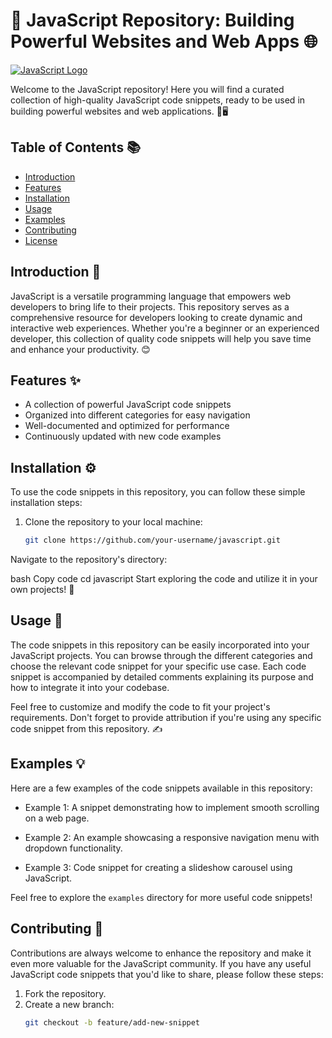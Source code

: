 # 🚀 JavaScript Repository: Building Powerful Websites and Web Apps 🌐

[![JavaScript Logo](https://your-website.com/path/to/logo.png)](https://your-website.com/)

Welcome to the JavaScript repository! Here you will find a curated collection of high-quality JavaScript code snippets, ready to be used in building powerful websites and web applications. 💪🖥️

## Table of Contents 📚

- [Introduction](#introduction)
- [Features](#features)
- [Installation](#installation)
- [Usage](#usage)
- [Examples](#examples)
- [Contributing](#contributing)
- [License](#license)

## Introduction 📝

JavaScript is a versatile programming language that empowers web developers to bring life to their projects. This repository serves as a comprehensive resource for developers looking to create dynamic and interactive web experiences. Whether you're a beginner or an experienced developer, this collection of quality code snippets will help you save time and enhance your productivity. 😊

## Features ✨

- A collection of powerful JavaScript code snippets
- Organized into different categories for easy navigation
- Well-documented and optimized for performance
- Continuously updated with new code examples

## Installation ⚙️

To use the code snippets in this repository, you can follow these simple installation steps:

1. Clone the repository to your local machine:
   ```bash
   git clone https://github.com/your-username/javascript.git
Navigate to the repository's directory:

bash
Copy code
cd javascript
Start exploring the code and utilize it in your own projects! 🎉


## Usage 🚀

The code snippets in this repository can be easily incorporated into your JavaScript projects. You can browse through the different categories and choose the relevant code snippet for your specific use case. Each code snippet is accompanied by detailed comments explaining its purpose and how to integrate it into your codebase.

Feel free to customize and modify the code to fit your project's requirements. Don't forget to provide attribution if you're using any specific code snippet from this repository. ✍️

## Examples 💡

Here are a few examples of the code snippets available in this repository:

- Example 1: A snippet demonstrating how to implement smooth scrolling on a web page.

- Example 2: An example showcasing a responsive navigation menu with dropdown functionality.

- Example 3: Code snippet for creating a slideshow carousel using JavaScript.

Feel free to explore the `examples` directory for more useful code snippets!

## Contributing 🤝

Contributions are always welcome to enhance the repository and make it even more valuable for the JavaScript community. If you have any useful JavaScript code snippets that you'd like to share, please follow these steps:

1. Fork the repository.
2. Create a new branch:
   ```bash
   git checkout -b feature/add-new-snippet

